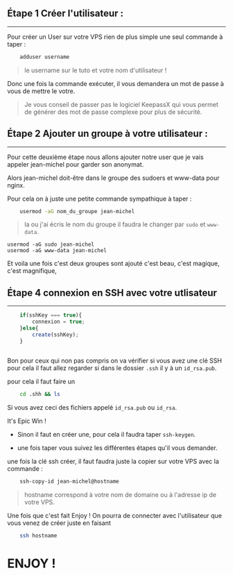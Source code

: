 ## Étape 1 Créer l'utilisateur : 
____

Pour créer un User sur votre VPS rien de plus simple une seul commande à taper :

``` bash
	adduser username
```

> le username sur le tuto et votre nom d'utilisateur !

Donc une fois la commande exécuter, il vous demandera un mot de passe à vous de mettre le votre.

> Je vous conseil de passer pas le logiciel KeepassX qui vous permet de générer des mot de passe complexe pour plus de sécurité.

## Étape 2 Ajouter un groupe à votre utilisateur :
___

Pour cette deuxième étape nous allons ajouter notre user que je vais appeler jean-michel pour garder son anonymat.

Alors jean-michel doit-être dans le groupe des sudoers et www-data pour nginx.

Pour cela on à juste une petite commande sympathique à taper :

``` bash
	usermod -aG nom_du_groupe jean-michel 
```

> la ou j'ai écris le nom du groupe il faudra le changer par `sudo` et `www-data`.

```
usermod -aG sudo jean-michel
usermod -aG www-data jean-michel 
```
Et voila une fois c'est deux groupes sont ajouté c'est beau, c'est magique, c'est magnifique,


## Étape 4 connexion en SSH avec votre utlisateur

___

``` javascript
	if(sshKey === true){
		connexion = true;
	}else{
		create(sshKey);
	}
		
```

Bon pour ceux qui non pas compris on va vérifier si vous avez une clé SSH pour cela il faut allez regarder si dans le dossier `.ssh` il y à un `id_rsa.pub`.

pour cela il faut faire un 

``` bash
	cd .shh && ls
```

Si vous avez ceci des fichiers appelé  `id_rsa.pub` ou `id_rsa`.

It's Epic Win !

- Sinon il faut en créer une, pour cela il faudra taper `ssh-keygen`.

- une fois taper vous suivez les différentes étapes qu'il vous demander.


une fois la clé ssh créer, il faut faudra juste la copier sur votre VPS avec la commande :

``` bash
	ssh-copy-id jean-michel@hostname
```

> hostname correspond à votre nom de domaine ou à l'adresse ip de votre VPS.

Une fois que c'est fait Enjoy ! On pourra de connecter avec l'utilisateur que vous venez de créer juste en faisant

``` bash
	ssh hostname
```

# ENJOY !